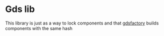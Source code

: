 # Gds lib

This library is just as a way to lock components and that [gdsfactory](https://github.com/PsiQ/gdsfactory) builds components with the same hash
